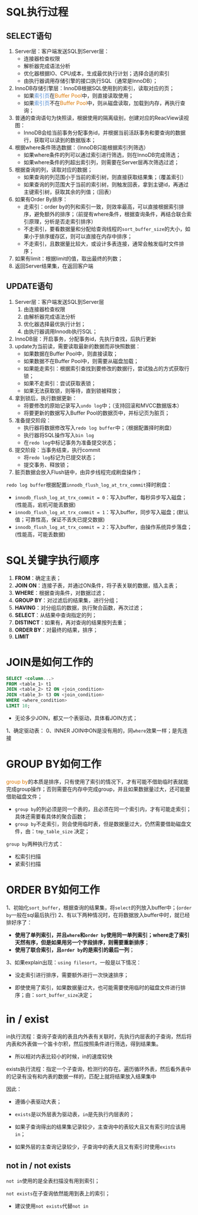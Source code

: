 # SQL执行过程

## SELECT语句

1. Server层：客户端发送SQL到Server层：
	- 连接器检查权限
	- 解析器完成语法分析
	- 优化器根据IO、CPU成本，生成最优执行计划；选择合适的索引
	- 由执行器调用存储引擎的接口执行SQL（通常是InnoDB）；
2. InnoDB存储引擎层：InnoDB根据SQL使用到的索引，读取对应的页；
	- 如果<font color="#548dd4">索引页</font>在<font color="#de7802">Buffer Pool</font>中，则直接读取使用；
	- 如果<font color="#548dd4">索引页</font>不在<font color="#de7802">Buffer Pool</font>中，则从磁盘读取，加载到内存，再执行查询；
3. 普通的查询语句为快照读，根据使用的隔离级别，创建对应的ReacView读视图：
	- InnoDB会给当前事务分配事务id，并根据当前活跃事务和要查询的数据行，获取可以读到的数据版本；
4. 根据where条件筛选数据：（InnoDB只能根据索引列筛选）
	- 如果where条件的列可以通过索引进行筛选，则在InnoDB完成筛选；
	- 如果where条件的列超出索引列，则需要在Server层再次筛选过滤；
5. 根据查询的列，读取对应的数据；
	- 如果查询的列范围小于当前的索引树，则直接获取结果集；（覆盖索引）
	- 如果查询的列范围大于当前的索引树，则触发回表，拿到主键id，再通过主键索引树，获取其余的列值；（回表）
6. 如果有Order By排序：
	- 走索引：order by的列和索引一致，则效率最高，可以直接根据索引排序，避免额外的排序；（前提有where条件，根据查询条件，再结合联合索引原理，分析是否走索引排序）
	- 不走索引，要看数据量和分配给查询线程的`sort_buffer_size`的大小，如果小于排序缓存区，则可以直接在内存中排序；
	- 不走索引，且数据量比较大，或设计多表连接，通常会触发临时文件排序；
7. 如果有limit：根据limit的值，取出最终的列数；
8. 返回Server结果集，在返回客户端

## UPDATE语句

1. Server层：客户端发送SQL到Server层
	1. 由连接器检查权限
	2. 由解析器完成语法分析
	3. 优化器选择最优执行计划；
	4. 由执行器调用Innodb执行SQL；
2. InnoDB层：开启事务，分配事务id，先执行查找，后执行更新
3. update为当前读，需要读取最新的数据而非快照数据：
	- 如果数据在Buffer Pool中，则直接读取；
	- 如果数据不在Buffer Pool中，则需要从磁盘加载；
	- 如果能走索引：根据索引查找到要修改的数据行，尝试独占的方式获取行锁；
	- 如果不走索引：尝试获取表锁；
	- 如果无法获取锁，则等待，直到锁被释放；
4. 拿到锁后，执行数据更新：
	- 将要修改的原始记录写入`undo log`中；（支持回滚和MVCC数据版本）
	- 将要更新的数据写入Buffer Pool的数据页中，并标记页为脏页；
5. 准备提交阶段：
	- 执行器将数据修改写入`redo log buffer`中；（根据配置择时刷盘）
	- 执行器将SQL操作写入`bin log`
	- 在`redo log`中标记事务为准备提交状态；
6. 提交阶段：当事务结束，执行commit
	- 将`redo log`标记为已提交状态；
	- 提交事务、释放锁；
7. 脏页数据会放入Flush链中，由异步线程完成刷盘操作；

`redo log buffer`根据配置`innodb_flush_log_at_trx_commit`择时刷盘：
- `innodb_flush_log_at_trx_commit = 0`：写入buffer，每秒异步写入磁盘；(性能高，宕机可能丢数据)
- `innodb_flush_log_at_trx_commit = 1`：写入buffer，同步写入磁盘；(默认值；可靠性高，保证不丢失已提交数据)
- `innodb_flush_log_at_trx_commit = 2`：写入buffer，由操作系统异步落盘；(性能高，可能丢数据)

# SQL关键字执行顺序

1. **FROM**：确定主表；
2. **JOIN ON**：连接子表，并通过ON条件，将子表关联的数据，插入主表；
3. **WHERE**：根据查询条件，对数据过滤；
4. **GROUP BY**：对过滤后的结果集，进行分组；
5. **HAVING**：对分组后的数据，执行聚合函数，再次过滤；
6. **SELECT**：从结果中查询指定的列；
7. **DISTINCT**：如果有，再对查询的结果按列去重；
8. **ORDER BY**：对最终的结果，排序；
9. **LIMIT**

# JOIN是如何工作的

```sql
SELECT <column...>
FROM <table_1> t1
JOIN <table_2> t2 ON <join_condition>
JOIN <table_3> t3 ON <join_condition>
WHERE <where_condition>
LIMIT 10;
```

- 无论多少JOIN，都又一个表驱动，具体看JOIN方式；

1、确定驱动表：
0、INNER JOIN中ON是没有用的，同`where`效果一样；是先连接
# GROUP BY如何工作

<font color="#de7802">group by</font>的本质是排序，只有使用了索引的情况下，才有可能不借助临时表就能完成group操作；否则需要在内存中完成group，并且如果数据量过大，还可能要借助磁盘文件；
- `group by`的列必须是同一个表的，且必须在同一个索引内，才有可能走索引；具体还需要看具体的聚合函数；
- `group by`不走索引，则会使用临时表，但是数据量过大，仍然需要借助磁盘文件，由：`tmp_table_size` 决定；

`group by`两种执行方式：
- 松索引扫描
- 紧索引扫描

  
  

# ORDER BY如何工作

1、初始化`sort_buffer`，根据查询的结果集，将`select`的列放入buffer中；(`order by`一般在sql最后执行)
2、有以下两种情况时，在将数据放入buffer中时，就已经排好序了：
- **使用了单列索引，并且`where`和`order by`使用同一单列索引；where走了索引天然有序，但是如果用另一个字段排序，则需要重新排序**；
- **使用了联合索引，且`order by`的是索引的最后一列**；

  

3、如果explain出现：`using filesort`，一般是以下情况：

- 没走索引进行排序，需要额外进行一次快速排序；

- 即使使用了索引，如果数据量过大，也可能需要使用临时的磁盘文件进行排序；由：`sort_buffer_size`决定；

  
  

# in / exist

  

in执行流程：查询子查询的表且内外表有关联时，先执行内层表的子查询，然后将内表和外表做一个笛卡尔积，然后按照条件进行筛选，得到结果集。

- 所以相对内表比较小的时候，in的速度较快

  

exists执行流程：指定一个子查询，检测行的存在。遍历循环外表，然后看外表中的记录有没有和内表的数据一样的，匹配上就将结果放入结果集中

  

因此：

- 遵循小表驱动大表；

- `exists`是以外层表为驱动表，`in`是先执行内层表的；

- 如果子查询得出的结果集记录较少，主查询中的表较大且又有索引时应该用`in`；

- 如果外层的主查询记录较少，子查询中的表大且又有索引时使用`exists`

  

## not in / not exists

  

`not in`使用的是全表扫描没有用到索引；

  

`not exists`在子查询依然能用到表上的索引；

  

- 建议使用`not exists`代替`not in`







